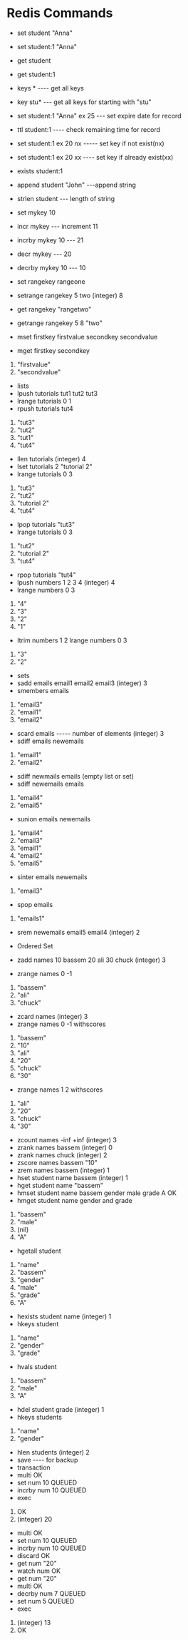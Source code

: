 # Redis Commands

* set student "Anna"
* set student:1 "Anna"
* get student
* get student:1

* keys * ---- get all keys
* key stu* --- get all keys for starting with "stu"

* set student:1 "Anna" ex 25 --- set expire date for record
* ttl student:1 ---- check remaining time for record
* set student:1 ex 20 nx ----- set key if not exist(nx)
* set student:1 ex 20 xx ---- set key if already exist(xx)

* exists student:1

* append student "John" ---append string 

* strlen student --- length of string

* set mykey 10 
* incr mykey --- increment 11
* incrby mykey 10 --- 21

* decr mykey --- 20  
* decrby mykey 10 --- 10 

* set rangekey rangeone
* setrange rangekey 5 two
(integer) 8
* get rangekey
"rangetwo"
* getrange rangekey 5 8
"two"



* mset firstkey firstvalue secondkey secondvalue
* mget firstkey secondkey
1) "firstvalue"
2) "secondvalue"

* lists
* lpush tutorials tut1 tut2 tut3
* lrange tutorials 0 1
* rpush tutorials tut4
1) "tut3"
2) "tut2"
3) "tut1"
4) "tut4"

* llen tutorials
(integer) 4
* lset tutorials 2 "tutorial 2"
* lrange tutorials 0 3
1) "tut3"
2) "tut2"
3) "tutorial 2"
4) "tut4"
* lpop tutorials
"tut3"
* lrange tutorials 0 3
1) "tut2"
2) "tutorial 2"
3) "tut4"
* rpop tutorials
"tut4"
* lpush numbers 1 2 3 4
(integer) 4
* lrange numbers 0 3
1) "4"
2) "3"
3) "2"
4) "1"
* ltrim numbers 1 2
lrange numbers 0 3
1) "3"
2) "2"

* sets
* sadd emails email1 email2 email3
(integer) 3
* smembers emails
1) "email3"
2) "email1"
3) "email2"
* scard emails ----- number of elements
(integer) 3
* sdiff emails newemails
1) "email1"
2) "email2"
* sdiff newmails emails
(empty list or set)
* sdiff newemails emails
1) "email4"
2) "email5"
* sunion emails newemails
1) "email4"
2) "email3"
3) "email1"
4) "email2"
5) "email5"
* sinter emails newemails
1) "email3"
* spop emails
1) "emails1"
* srem newemails email5 email4
(integer) 2

* Ordered Set

* zadd names 10 bassem 20 ali 30 chuck
(integer) 3
* zrange names 0 -1
1) "bassem"
2) "ali"
3) "chuck"
* zcard names
(integer) 3
* zrange names 0 -1 withscores
1) "bassem"
2) "10"
3) "ali"
4) "20"
5) "chuck"
6) "30"
* zrange names 1 2 withscores
1) "ali"
2) "20"
3) "chuck"
4) "30"
* zcount names -inf +inf
(integer) 3
* zrank names bassem
(integer) 0
* zrank names chuck
(integer) 2
* zscore names bassem
"10"
* zrem names bassem
(integer) 1
* hset student name bassem
(integer) 1
* hget student name
"bassem"
* hmset student name bassem gender male grade A
OK
*  hmget student name gender and grade 
1) "bassem"
2) "male"
3) (nil)
4) "A"
* hgetall student
1) "name"
2) "bassem"
3) "gender"
4) "male"
5) "grade"
6) "A"
* hexists student name
(integer) 1
* hkeys student
1) "name"
2) "gender"
3) "grade"
* hvals student
1) "bassem"
2) "male"
3) "A"
* hdel student grade
(integer) 1
* hkeys students
1) "name"
2) "gender"
* hlen students
(integer) 2
* save ---- for backup
* transaction
* multi
OK
* set num 10
QUEUED
* incrby num 10
QUEUED
* exec
1) OK
2) (integer) 20
* multi
OK
* set num 10
QUEUED
* incrby num 10
QUEUED
* discard
OK
* get num
"20"
* watch num
OK
* get num
"20"
* multi
OK
* decrby num 7
QUEUED
* set num 5
QUEUED
*  exec
1) (integer) 13
2) OK




























